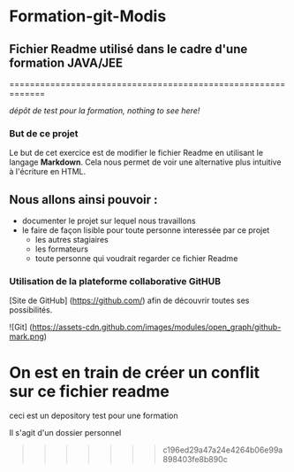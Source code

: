 # Formation-git-Modis

## Fichier Readme utilisé dans le cadre d'une formation JAVA/JEE
  =============================================================

*dépôt de test pour la formation, nothing to see here!*

### But de ce projet 
Le but de cet exercice est de modifier le fichier Readme en utilisant le langage __Markdown__.
Cela nous permet de voir une alternative plus intuitive à l'écriture en HTML.

Nous allons ainsi pouvoir :
--------------------------
* documenter le projet sur lequel nous travaillons
* le faire de façon lisible pour toute personne interessée par ce projet
  + les autres stagiaires
  + les formateurs
  + toute personne qui voudrait regarder ce fichier Readme
  
### Utilisation de la plateforme collaborative GitHUB
[Site de GitHub] (https://github.com/) afin de découvrir toutes ses possibilités.

![Git] (https://assets-cdn.github.com/images/modules/open_graph/github-mark.png)






On est en train de créer un conflit sur ce fichier readme
=======
ceci est un depository test pour une formation 

Il s'agit d'un dossier personnel
>>>>>>> c196ed29a47a24e4264b06e99a898403fe8b890c
